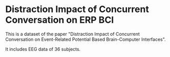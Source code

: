 # Distraction Impact of Concurrent Conversation on ERP BCI

This is a dataset of the paper "Distraction Impact of Concurrent Conversation on Event-Related Potential Based Brain-Computer Interfaces". 

It includes EEG data of 36 subjects. 
